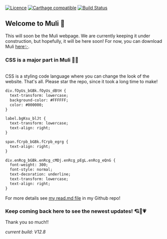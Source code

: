 [![Licence](https://img.shields.io/badge/Licence-MIT-lightgrey.svg)](https://github.com/jamesj503/Muli/blob/master/LICENSE)
[![Carthage compatible](https://img.shields.io/badge/Carthage-incompatible-4BC51D.svg?style=flat)](https://github.com/Carthage/Carthage)
[![Build Status](https://travis-ci.org/jamesj503/Muli.svg?branch=main)](https://travis-ci.org/github/jamesj503/Muli)
## Welcome to Muli 👋

This will soon be the Muli webpage. We are currently keeping it under construction, but hopefully, it will be here soon! For now, you can download Muli [here✨](https://github.com/jamesj503/Muli/releases/tag/Rel18%3BMuliV12-7).

### CSS is a major part in Muli 👨‍💻
<br>
CSS is a styling code language where you can change the look of the website. That's all. Please star the repo, since it took a long time to make!

```markdown
div.fOyUs_bGBk.fOyUs_dBtH {
  text-transform: lowercase;
  background-color: #FFFFFF;
  color: #000000;
}

label.bgKsu_blJt {
  text-transform: lowercase;
  text-align: right;
}

span.fCrpb_bGBk.fCrpb_egrg {
  text-align: right;
}

div.enRcg_bGBk.enRcg_cMDj.enRcg_pEgL.enRcg_eQnG {
  font-weight: 300;
  font-style: normal;
  text-decoration: underline;
  text-transform: lowercase;
  text-align: right;
}
```

For more details see [my read.md file](https://github.com/jamesj503/Muli#readme) in my Github repo!

### Keep coming back here to see the newest updates! 💘💖💗

Thank you so much!!

*current build: V12.8*
